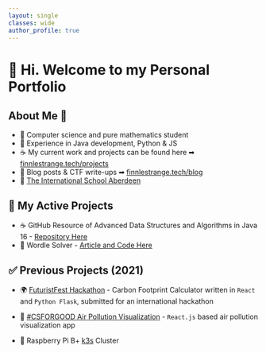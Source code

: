 ```yaml
---
layout: single
classes: wide
author_profile: true
---
```


<h1>👋 Hi. Welcome to my Personal Portfolio</h1>

## About Me 📌

- 🍩 Computer science and pure mathematics student
- 🐍 Experience in Java development, Python & JS
- ☕ My current work and projects can be found here ➡ [finnlestrange.tech/projects](https://finnlestrange.tech/projects)
- 📠 Blog posts & CTF write-ups ➡ [finnlestrange.tech/blog](/blog)
- 🎒 [The International School Aberdeen](https://github.com/InternationalSchoolAberdeen)

## 🧠 My Active Projects

- ☕ GitHub Resource of Advanced Data Structures and Algorithms in Java 16 - [Repository Here](https://github.com/71xn/algorithmsDataStructures)
- 📑 Wordle Solver - [Article and Code Here](https://finnlestrange.tech/programming/WordleSolver/)

## ✅ Previous Projects (2021)

- 🌍 [FuturistFest Hackathon](https://futuristfest.finnlestrange.tech) - Carbon Footprint Calculator written in `React` and `Python Flask`, submitted for an international hackathon

- 🌲 [#CSFORGOOD Air Pollution Visualization](https://csforgood.finnlestrange.tech/) - `React.js` based air pollution visualization app

- 🥧 Raspberry Pi B+ [k3s](https://k3s.io/) Cluster
